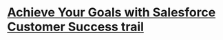 # [Achieve Your Goals with Salesforce Customer Success trail](https://trailhead.salesforce.com/content/learn/trails/achieve-your-goals-with-success-cloud)
